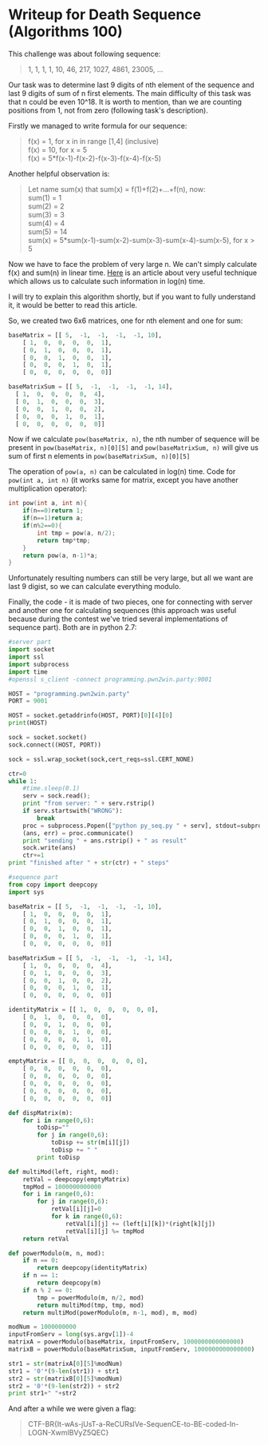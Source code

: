 # Writeup for Death Sequence (Algorithms 100)

This challenge was about following sequence:
> 1, 1, 1, 1, 10, 46, 217, 1027, 4861, 23005, ...

Our task was to determine last 9 digits of nth element of the sequence and last 9 digits of sum of n first elements.
The main difficulty of this task was that n could be even 
10^18. It is worth to mention, than we are counting positions from 1, not from zero (following task's description).

Firstly we managed to write formula for our sequence:
>f(x) = 1, for x in in range [1,4] (inclusive)  
>f(x) = 10, for x = 5   
>f(x) = 5*f(x-1)-f(x-2)-f(x-3)-f(x-4)-f(x-5)

Another helpful observation is:
>Let name sum(x) that sum(x) = f(1)+f(2)+...+f(n), now:  
>sum(1) = 1      
>sum(2) = 2   
>sum(3) = 3   
>sum(4) = 4   
>sum(5) = 14  
>sum(x) = 5*sum(x-1)-sum(x-2)-sum(x-3)-sum(x-4)-sum(x-5), for x > 5

Now we have to face the problem of very large n.
We can't simply calculate f(x) and sum(n) in linear time.
[Here](http://fusharblog.com/solving-linear-recurrence-for-programming-contest/) is an article about very useful technique which allows us to calculate such information in log(n) time.

I will try to explain this algorithm shortly, but if you want to fully understand it, it would be better to read this article.

So, we created two 6x6 matrices, one for nth element and one for sum:
``` python
baseMatrix = [[ 5,  -1,  -1,  -1,  -1, 10],
	[ 1,  0,  0,  0,  0,  1],
	[ 0,  1,  0,  0,  0,  1],
	[ 0,  0,  1,  0,  0,  1],
	[ 0,  0,  0,  1,  0,  1],
	[ 0,  0,  0,  0,  0,  0]]

baseMatrixSum = [[ 5,  -1,  -1,  -1,  -1, 14],
  [ 1,  0,  0,  0,  0,  4],
  [ 0,  1,  0,  0,  0,  3],
  [ 0,  0,  1,  0,  0,  2],
  [ 0,  0,  0,  1,  0,  1],
  [ 0,  0,  0,  0,  0,  0]]
```

Now if we calculate ```pow(baseMatrix, n)```, the nth number of sequence will be present in ```pow(baseMatrix, n)[0][5]``` and ```pow(baseMatrixSum, n)``` will give us sum of first n elements in ```pow(baseMatrixSum, n)[0][5]```

The operation of ```pow(a, n)``` can be calculated in log(n) time.
Code for ```pow(int a, int n)``` (it works same for matrix, except you have another multiplication operator):
```c++
int pow(int a, int n){
    if(n==0)return 1;
    if(n==1)return a;
    if(n%2==0){
        int tmp = pow(a, n/2);
        return tmp*tmp;
    }
    return pow(a, n-1)*a;
}
```

Unfortunately resulting numbers can still be very large, but all we want are last 9 digist, so we can calculate everything modulo.

Finally, the code - it is made of two pieces, one for connecting with server and another one for calculating sequences (this approach was useful because during the contest we've tried several implementations of sequence part). Both are in python 2.7:
```python
#server part
import socket
import ssl
import subprocess
import time
#openssl s_client -connect programming.pwn2win.party:9001

HOST = "programming.pwn2win.party"
PORT = 9001

HOST = socket.getaddrinfo(HOST, PORT)[0][4][0]
print(HOST)

sock = socket.socket()
sock.connect((HOST, PORT))

sock = ssl.wrap_socket(sock,cert_reqs=ssl.CERT_NONE)

ctr=0
while 1:
	#time.sleep(0.1)
	serv = sock.read();
	print "from server: " + serv.rstrip()
	if serv.startswith("WRONG"):
		break
	proc = subprocess.Popen(["python py_seq.py " + serv], stdout=subprocess.PIPE, shell=True)
	(ans, err) = proc.communicate()
	print "sending " + ans.rstrip() + " as result"
	sock.write(ans)
	ctr+=1
print "finished after " + str(ctr) + " steps"
```

```python
#sequence part
from copy import deepcopy
import sys

baseMatrix = [[ 5,  -1,  -1,  -1,  -1, 10],
	[ 1,  0,  0,  0,  0,  1],
	[ 0,  1,  0,  0,  0,  1],
	[ 0,  0,  1,  0,  0,  1],
	[ 0,  0,  0,  1,  0,  1],
	[ 0,  0,  0,  0,  0,  0]]

baseMatrixSum = [[ 5,  -1,  -1,  -1,  -1, 14],
    [ 1,  0,  0,  0,  0,  4],
    [ 0,  1,  0,  0,  0,  3],
    [ 0,  0,  1,  0,  0,  2],
    [ 0,  0,  0,  1,  0,  1],
    [ 0,  0,  0,  0,  0,  0]]

identityMatrix = [[ 1,  0,  0,  0,  0, 0],
    [ 0,  1,  0,  0,  0,  0],
    [ 0,  0,  1,  0,  0,  0],
    [ 0,  0,  0,  1,  0,  0],
    [ 0,  0,  0,  0,  1,  0],
    [ 0,  0,  0,  0,  0,  1]]

emptyMatrix = [[ 0,  0,  0,  0,  0, 0],
    [ 0,  0,  0,  0,  0,  0],
    [ 0,  0,  0,  0,  0,  0],
    [ 0,  0,  0,  0,  0,  0],
    [ 0,  0,  0,  0,  0,  0],
	[ 0,  0,  0,  0,  0,  0]]

def dispMatrix(m):
	for i in range(0,6):
		toDisp=""
		for j in range(0,6):
			toDisp += str(m[i][j])
			toDisp += " "
		print toDisp

def multiMod(left, right, mod):
	retVal = deepcopy(emptyMatrix)
	tmpMod = 1000000000000
	for i in range(0,6):
		for j in range(0,6):
			retVal[i][j]=0
			for k in range(0,6):
				retVal[i][j] += (left[i][k])*(right[k][j])
				retVal[i][j] %= tmpMod
	return retVal

def powerModulo(m, n, mod):
	if n == 0:
		return deepcopy(identityMatrix) 
	if n == 1:
		return deepcopy(m)
	if n % 2 == 0:
		tmp = powerModulo(m, n/2, mod)
		return multiMod(tmp, tmp, mod)
	return multiMod(powerModulo(m, n-1, mod), m, mod)

modNum = 1000000000
inputFromServ = long(sys.argv[1])-4
matrixA = powerModulo(baseMatrix, inputFromServ, 1000000000000000)
matrixB = powerModulo(baseMatrixSum, inputFromServ, 1000000000000000)

str1 = str(matrixA[0][5]%modNum)
str1 = '0'*(9-len(str1)) + str1
str2 = str(matrixB[0][5]%modNum)
str2 = '0'*(9-len(str2)) + str2
print str1+" "+str2
```

And after a while we were given a flag:
>CTF-BR{It-wAs-jUsT-a-ReCURsIVe-SequenCE-to-BE-coded-In-LOGN-XwmIBVyZ5QEC}